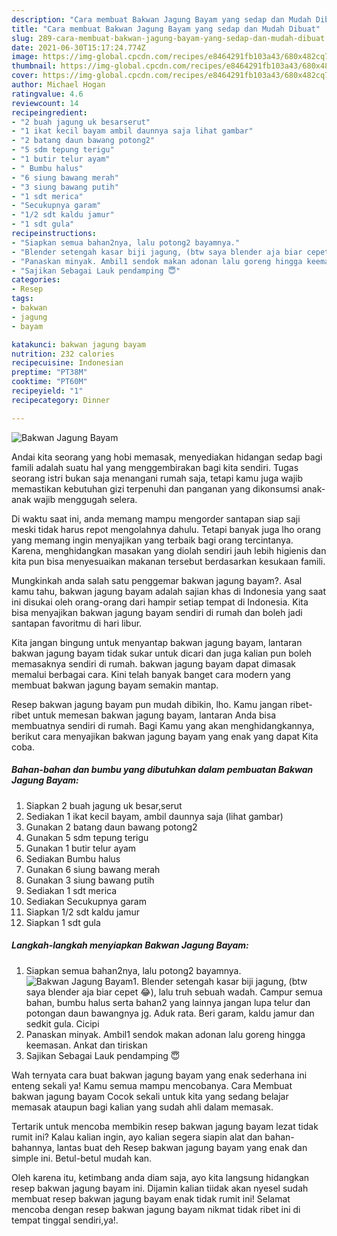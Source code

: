 ```yaml
---
description: "Cara membuat Bakwan Jagung Bayam yang sedap dan Mudah Dibuat"
title: "Cara membuat Bakwan Jagung Bayam yang sedap dan Mudah Dibuat"
slug: 289-cara-membuat-bakwan-jagung-bayam-yang-sedap-dan-mudah-dibuat
date: 2021-06-30T15:17:24.774Z
image: https://img-global.cpcdn.com/recipes/e8464291fb103a43/680x482cq70/bakwan-jagung-bayam-foto-resep-utama.jpg
thumbnail: https://img-global.cpcdn.com/recipes/e8464291fb103a43/680x482cq70/bakwan-jagung-bayam-foto-resep-utama.jpg
cover: https://img-global.cpcdn.com/recipes/e8464291fb103a43/680x482cq70/bakwan-jagung-bayam-foto-resep-utama.jpg
author: Michael Hogan
ratingvalue: 4.6
reviewcount: 14
recipeingredient:
- "2 buah jagung uk besarserut"
- "1 ikat kecil bayam ambil daunnya saja lihat gambar"
- "2 batang daun bawang potong2"
- "5 sdm tepung terigu"
- "1 butir telur ayam"
- " Bumbu halus"
- "6 siung bawang merah"
- "3 siung bawang putih"
- "1 sdt merica"
- "Secukupnya garam"
- "1/2 sdt kaldu jamur"
- "1 sdt gula"
recipeinstructions:
- "Siapkan semua bahan2nya, lalu potong2 bayamnya."
- "Blender setengah kasar biji jagung, (btw saya blender aja biar cepet 😂), lalu truh sebuah wadah. Campur semua bahan, bumbu halus serta bahan2 yang lainnya jangan lupa telur dan potongan daun bawangnya jg. Aduk rata. Beri garam, kaldu jamur dan sedkit gula. Cicipi"
- "Panaskan minyak. Ambil1 sendok makan adonan lalu goreng hingga keemasan. Ankat dan tiriskan"
- "Sajikan Sebagai Lauk pendamping 😇"
categories:
- Resep
tags:
- bakwan
- jagung
- bayam

katakunci: bakwan jagung bayam 
nutrition: 232 calories
recipecuisine: Indonesian
preptime: "PT38M"
cooktime: "PT60M"
recipeyield: "1"
recipecategory: Dinner

---
```



![Bakwan Jagung Bayam](https://img-global.cpcdn.com/recipes/e8464291fb103a43/680x482cq70/bakwan-jagung-bayam-foto-resep-utama.jpg)

Andai kita seorang yang hobi memasak, menyediakan hidangan sedap bagi famili adalah suatu hal yang menggembirakan bagi kita sendiri. Tugas seorang istri bukan saja menangani rumah saja, tetapi kamu juga wajib memastikan kebutuhan gizi terpenuhi dan panganan yang dikonsumsi anak-anak wajib menggugah selera.

Di waktu  saat ini, anda memang mampu mengorder santapan siap saji meski tidak harus repot mengolahnya dahulu. Tetapi banyak juga lho orang yang memang ingin menyajikan yang terbaik bagi orang tercintanya. Karena, menghidangkan masakan yang diolah sendiri jauh lebih higienis dan kita pun bisa menyesuaikan makanan tersebut berdasarkan kesukaan famili. 



Mungkinkah anda salah satu penggemar bakwan jagung bayam?. Asal kamu tahu, bakwan jagung bayam adalah sajian khas di Indonesia yang saat ini disukai oleh orang-orang dari hampir setiap tempat di Indonesia. Kita bisa menyajikan bakwan jagung bayam sendiri di rumah dan boleh jadi santapan favoritmu di hari libur.

Kita jangan bingung untuk menyantap bakwan jagung bayam, lantaran bakwan jagung bayam tidak sukar untuk dicari dan juga kalian pun boleh memasaknya sendiri di rumah. bakwan jagung bayam dapat dimasak memalui berbagai cara. Kini telah banyak banget cara modern yang membuat bakwan jagung bayam semakin mantap.

Resep bakwan jagung bayam pun mudah dibikin, lho. Kamu jangan ribet-ribet untuk memesan bakwan jagung bayam, lantaran Anda bisa membuatnya sendiri di rumah. Bagi Kamu yang akan menghidangkannya, berikut cara menyajikan bakwan jagung bayam yang enak yang dapat Kita coba.

<!--inarticleads1-->

##### Bahan-bahan dan bumbu yang dibutuhkan dalam pembuatan Bakwan Jagung Bayam:

1. Siapkan 2 buah jagung uk besar,serut
1. Sediakan 1 ikat kecil bayam, ambil daunnya saja (lihat gambar)
1. Gunakan 2 batang daun bawang potong2
1. Gunakan 5 sdm tepung terigu
1. Gunakan 1 butir telur ayam
1. Sediakan  Bumbu halus
1. Gunakan 6 siung bawang merah
1. Gunakan 3 siung bawang putih
1. Sediakan 1 sdt merica
1. Sediakan Secukupnya garam
1. Siapkan 1/2 sdt kaldu jamur
1. Siapkan 1 sdt gula




<!--inarticleads2-->

##### Langkah-langkah menyiapkan Bakwan Jagung Bayam:

1. Siapkan semua bahan2nya, lalu potong2 bayamnya.
<img src="https://img-global.cpcdn.com/steps/ccc7d35a4566a555/160x128cq70/bakwan-jagung-bayam-langkah-memasak-1-foto.jpg" alt="Bakwan Jagung Bayam">1. Blender setengah kasar biji jagung, (btw saya blender aja biar cepet 😂), lalu truh sebuah wadah. Campur semua bahan, bumbu halus serta bahan2 yang lainnya jangan lupa telur dan potongan daun bawangnya jg. Aduk rata. Beri garam, kaldu jamur dan sedkit gula. Cicipi
1. Panaskan minyak. Ambil1 sendok makan adonan lalu goreng hingga keemasan. Ankat dan tiriskan
1. Sajikan Sebagai Lauk pendamping 😇




Wah ternyata cara buat bakwan jagung bayam yang enak sederhana ini enteng sekali ya! Kamu semua mampu mencobanya. Cara Membuat bakwan jagung bayam Cocok sekali untuk kita yang sedang belajar memasak ataupun bagi kalian yang sudah ahli dalam memasak.

Tertarik untuk mencoba membikin resep bakwan jagung bayam lezat tidak rumit ini? Kalau kalian ingin, ayo kalian segera siapin alat dan bahan-bahannya, lantas buat deh Resep bakwan jagung bayam yang enak dan simple ini. Betul-betul mudah kan. 

Oleh karena itu, ketimbang anda diam saja, ayo kita langsung hidangkan resep bakwan jagung bayam ini. Dijamin kalian tiidak akan nyesel sudah membuat resep bakwan jagung bayam enak tidak rumit ini! Selamat mencoba dengan resep bakwan jagung bayam nikmat tidak ribet ini di tempat tinggal sendiri,ya!.

